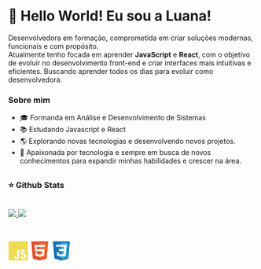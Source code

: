 # **🩷 Hello World! Eu sou a Luana!**

Desenvolvedora em formação, comprometida em criar soluções modernas, funcionais e com propósito.  
Atualmente tenho focada em aprender **JavaScript** e **React**, com o objetivo de evoluir no desenvolvimento front-end e criar interfaces mais intuitivas e eficientes.
Buscando aprender todos os dias para evoluir como desenvolvedora.

### **Sobre mim**

- 🎓 Formanda em Análise e Desenvolvimento de Sistemas
- 📚 Estudando Javascript e React
- 🌎 Explorando novas tecnologias e desenvolvendo novos projetos.
- 🩷 Apaixonada por tecnologia e sempre em busca de novos conhecimentos para expandir minhas habilidades e crescer na área.

##

### **⭐ Github Stats**
<br>
<div>
  <a href="https://github.com/LuanaMagnusBonho">
  <img height="180em" src="https://github-readme-stats.vercel.app/api?username=luanamagnusbonho&show_icons=true&theme=bear&include_all_comits=true&count_private=true">
  <img height="180em" src="https://github-readme-stats.vercel.app/api/top-langs/?username=luanamagnusbonho&layout=compact&langs_count=16&theme=bear">
  </a>
</div>

##

<div style="display: inline_block"><br>
  <img align="center" alt="luana-Js" height="40" width="40" src="https://raw.githubusercontent.com/devicons/devicon/master/icons/javascript/javascript-plain.svg">
  <img align="center" alt="luana-HTML" height="40"  width="40" src="https://raw.githubusercontent.com/devicons/devicon/master/icons/html5/html5-original.svg">
  <img align="center" alt="luana-CSS" height="40" width="40" src="https://raw.githubusercontent.com/devicons/devicon/master/icons/css3/css3-original.svg">
</div>

##

